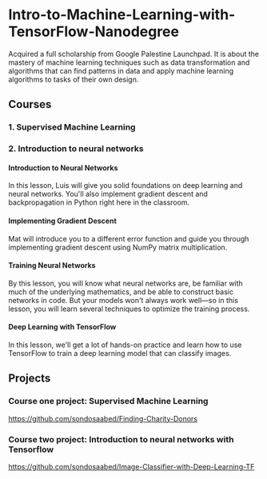 # Intro-to-Machine-Learning-with-TensorFlow-Nanodegree
Acquired a full scholarship from Google Palestine Launchpad. It is about the mastery of machine learning techniques such as data transformation and algorithms that can find patterns in data and apply machine learning algorithms to tasks of their own design.

## Courses

### 1. Supervised Machine Learning


### 2. Introduction to neural networks
#### Introduction to Neural Networks
In this lesson, Luis will give you solid foundations on deep learning and neural networks. You'll also implement gradient descent and backpropagation in Python right here in the classroom.

#### Implementing Gradient Descent
Mat will introduce you to a different error function and guide you through implementing gradient descent using NumPy matrix multiplication.

#### Training Neural Networks
By this lesson, you will know what neural networks are, be familiar with much of the underlying mathematics, and be able to construct basic networks in code. But your models won't always work well—so in this lesson, you will learn several techniques to optimize the training process.

#### Deep Learning with TensorFlow
In this lesson, we'll get a lot of hands-on practice and learn how to use TensorFlow to train a deep learning model that can classify images.

## Projects

### Course one project: Supervised Machine Learning
https://github.com/sondosaabed/Finding-Charity-Donors 

### Course two project: Introduction to neural networks with Tensorflow
https://github.com/sondosaabed/Image-Classifier-with-Deep-Learning-TF
